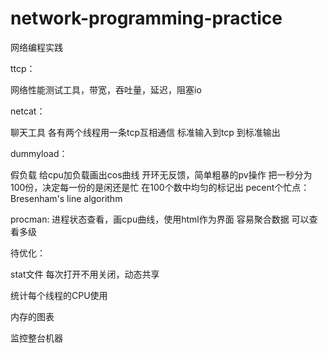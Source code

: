 # network-programming-practice
网络编程实践


ttcp：

网络性能测试工具，带宽，吞吐量，延迟，阻塞io



netcat：

聊天工具 各有两个线程用一条tcp互相通信 标准输入到tcp 到标准输出


dummyload：

假负载 给cpu加负载画出cos曲线 开环无反馈，简单粗暴的pv操作
把一秒分为100份，决定每一份的是闲还是忙
在100个数中均匀的标记出 pecent个忙点：Bresenham's line algorithm


procman:
进程状态查看，画cpu曲线，使用html作为界面 容易聚合数据 可以查看多级


待优化：

stat文件 每次打开不用关闭，动态共享

统计每个线程的CPU使用

内存的图表

监控整台机器


